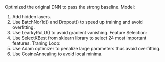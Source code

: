 Optimized the original DNN to pass the strong baseline.
Model:
1. Add hidden layers.
2. Use BatchNor1d() and Dropout() to speed up training and avoid overfitting.
3. Use LearkyRuLU() to avoid gradient vanishing.
Feature Selection:
1. Use SelectKBest from sklearn library to select 24 most important features.
Traning Loop:
1. Use Adam optimizer to penalize large parameters thus avoid overfitting.
2. Use CosineAnnealing to avoid local minima.
